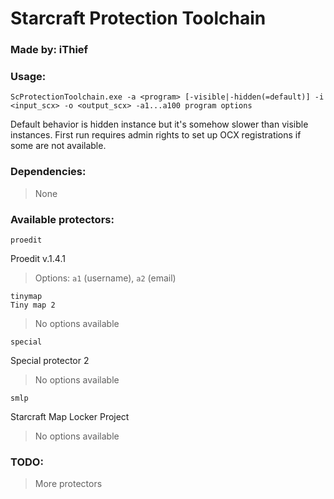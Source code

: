 # Starcraft Protection Toolchain
### Made by: iThief

### Usage:
```
ScProtectionToolchain.exe -a <program> [-visible|-hidden(=default)] -i <input_scx> -o <output_scx> -a1...a100 program options
```

Default behavior is hidden instance but it's somehow slower than visible instances. First run requires admin rights to set up OCX registrations if some are not available.

### Dependencies:
> None

### Available protectors:
```
proedit
```
Proedit v.1.4.1
> Options: `a1` (username), `a2` (email)

```
tinymap
Tiny map 2
```
> No options available

```
special
```
Special protector 2
> No options available

```
smlp
```
Starcraft Map Locker Project
> No options available



### TODO:
> More protectors
